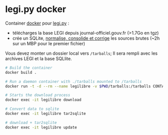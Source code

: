 # legi.py docker

Container [docker](https://fr.wikipedia.org/wiki/Docker_(logiciel)) pour [legi.py](https://github.com/Legilibre/legi.py) :

 - télécharges la base LEGI depuis journal-officiel.gouv.fr (>1.7Go en tgz)
 - crée un SQLite, [normalise, consolide et corrige](https://github.com/Legilibre/legi.py#fonctionnalit%C3%A9s) les sources brutes (~2h sur un MBP pour le premier fichier)

Vous devez monter un dossier local vers `/tarballs`; Il sera rempli avec les archives LEGI et la base SQLlite.

```sh
# Build the container
docker build .

# Run a daemon container with ./tarballs mounted to /tarballs
docker run -t -d --rm --name legilibre -v $PWD/tarballs:/tarballs CONTAINER_ID

# Starts the download process
docker exec -it legilibre download

# Convert data to sqlite
docker exec -it legilibre tar2sqlite

# download + tar2sqlite
docker exec -it legilibre update
```

